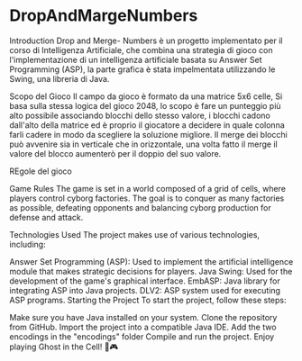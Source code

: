 # DropAndMargeNumbers

Introduction
Drop and Merge- Numbers è un progetto implementato per il corso di Intelligenza Artificiale, che combina una strategia di gioco con l'implementazione di un intelligenza artificiale basata su Answer Set Programming (ASP), la parte grafica è stata impelmentata utilizzando  le Swing, una libreria di Java.

Scopo del Gioco
Il campo da gioco è formato da una matrice 5x6 celle, Si basa sulla stessa logica del gioco 2048, lo scopo è fare un punteggio più alto possibile associando blocchi dello stesso valore, i blocchi cadono dall'alto della matrice ed è proprio il giocatore a decidere in quale colonna farli cadere in modo da scegliere la soluzione migliore. Il merge dei blocchi può avvenire sia in verticale che in orizzontale, una volta fatto il merge il valore del blocco aumenterò per il doppio del suo valore. 


REgole del gioco

Game Rules
The game is set in a world composed of a grid of cells, where players control cyborg factories. The goal is to conquer as many factories as possible, defeating opponents and balancing cyborg production for defense and attack.

Technologies Used
The project makes use of various technologies, including:

Answer Set Programming (ASP): Used to implement the artificial intelligence module that makes strategic decisions for players.
Java Swing: Used for the development of the game's graphical interface.
EmbASP: Java library for integrating ASP into Java projects.
DLV2: ASP system used for executing ASP programs.
Starting the Project
To start the project, follow these steps:

Make sure you have Java installed on your system.
Clone the repository from GitHub.
Import the project into a compatible Java IDE.
Add the two encodings in the "encodings" folder
Compile and run the project.
Enjoy playing Ghost in the Cell! 🤖🎮
